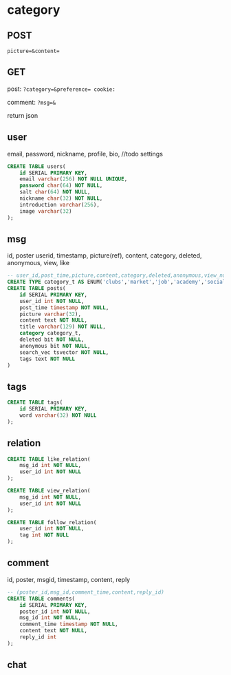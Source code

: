 # category

## POST

`picture=&content=`



## GET

post: `?category=&preference= cookie:`

comment: `?msg=&`

return json

## user

email, password, nickname, profile, bio, //todo settings

```sql
CREATE TABLE users(
    id SERIAL PRIMARY KEY,
	email varchar(256) NOT NULL UNIQUE,
    password char(64) NOT NULL,
    salt char(64) NOT NULL,
    nickname char(32) NOT NULL,
    introduction varchar(256),
    image varchar(32)
);
```



## msg

id, poster userid, timestamp, picture(ref), content, category, deleted,  anonymous, view, like

```sql
-- user_id,post_time,picture,content,category,deleted,anonymous,view_num,like_num
CREATE TYPE category_t AS ENUM('clubs','market','job','academy','social');
CREATE TABLE posts(
	id SERIAL PRIMARY KEY,
    user_id int NOT NULL,
    post_time timestamp NOT NULL,
    picture varchar(32),
    content text NOT NULL,
    title varchar(129) NOT NULL,
    category category_t,
    deleted bit NOT NULL,
    anonymous bit NOT NULL,
    search_vec tsvector NOT NULL,
    tags text NOT NULL
)

```

## tags

```sql
CREATE TABLE tags(
	id SERIAL PRIMARY KEY,
    word varchar(32) NOT NULL
);
```



## relation

```sql
CREATE TABLE like_relation(
	msg_id int NOT NULL,
    user_id int NOT NULL
);

CREATE TABLE view_relation(
	msg_id int NOT NULL,
    user_id int NOT NULL
);

CREATE TABLE follow_relation(
	user_id int NOT NULL,
    tag int NOT NULL
);
```



## comment

id, poster, msgid, timestamp, content, reply

```sql
-- (poster_id,msg_id,comment_time,content,reply_id)
CREATE TABLE comments(
	id SERIAL PRIMARY KEY,
    poster_id int NOT NULL,
    msg_id int NOT NULL,
    comment_time timestamp NOT NULL,
    content text NOT NULL,
    reply_id int
);
```



## chat

